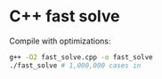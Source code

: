 # C++ fast solve

Compile with optimizations:

```bash
g++ -O2 fast_solve.cpp -o fast_solve
./fast_solve # 1,000,000 cases in 
```